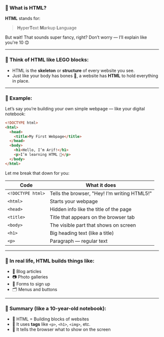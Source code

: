### 🧠 What is **HTML**?

**HTML** stands for:

> **H**yper**T**ext **M**arkup **L**anguage

But wait! That sounds super fancy, right? Don’t worry — I’ll explain like you're 10 😊

---

### 🧱 Think of HTML like LEGO blocks:

- HTML is the **skeleton** or **structure** of every website you see.
- Just like your body has bones 🦴, a website has **HTML** to hold everything in place.

---

### 🧩 Example:  
Let’s say you’re building your own simple webpage — like your digital notebook:

```html
<!DOCTYPE html>
<html>
  <head>
    <title>My First Webpage</title>
  </head>
  <body>
    <h1>Hello, I’m Arif!</h1>
    <p>I’m learning HTML 🚀</p>
  </body>
</html>
```

Let me break that down for you:

| Code             | What it does                                                                 |
|------------------|-------------------------------------------------------------------------------|
| `<!DOCTYPE html>` | Tells the browser, "Hey! I’m writing HTML5!"                               |
| `<html>`         | Starts your webpage                                                         |
| `<head>`         | Hidden info like the title of the page                                      |
| `<title>`        | Title that appears on the browser tab                                       |
| `<body>`         | The visible part that shows on screen                                       |
| `<h1>`           | Big heading text (like a title)                                              |
| `<p>`            | Paragraph — regular text                                                    |

---

### 🎨 In real life, HTML builds things like:
- 📰 Blog articles
- 📷 Photo galleries
- 📄 Forms to sign up
- 🗂 Menus and buttons

---

### 🎯 Summary (like a 10-year-old notebook):

- 🧱 HTML = Building blocks of websites
- 💬 It uses **tags** like `<p>`, `<h1>`, `<img>`, etc.
- 🧠 It tells the browser what to show on the screen

